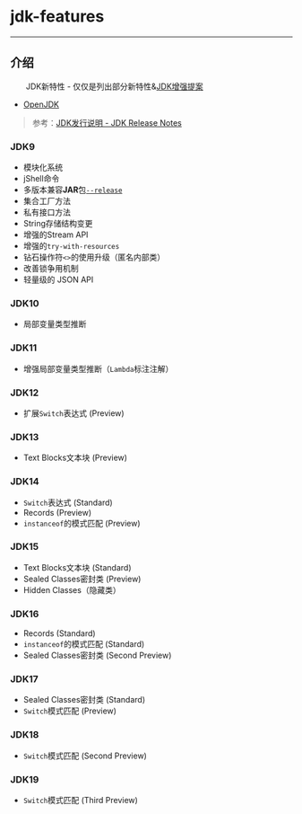 # jdk-features

------------------

## 介绍

&emsp;&emsp;JDK新特性 - 仅仅是列出部分新特性&[JDK增强提案](https://openjdk.java.net/jeps)

- [OpenJDK](https://openjdk.java.net/projects/jdk/)

> 参考：[JDK发行说明 - JDK Release Notes](https://www.oracle.com/java/technologies/javase/jdk-relnotes-index.html)

### JDK9

- 模块化系统
- jShell命令
- 多版本兼容**JAR**包[`--release`](https://stackoverflow.com/q/43102787/8470159)
- 集合工厂方法
- 私有接口方法
- String存储结构变更
- 增强的Stream API
- 增强的`try-with-resources`
- 钻石操作符`<>`的使用升级（匿名内部类）
- 改善锁争用机制
- 轻量级的 JSON API

### JDK10

- 局部变量类型推断

### JDK11

- 增强局部变量类型推断（`Lambda`标注注解）

### JDK12

- 扩展`Switch`表达式 (Preview)

### JDK13

- Text Blocks文本块 (Preview)

### JDK14

- `Switch`表达式 (Standard)
- Records (Preview)
- `instanceof`的模式匹配 (Preview)

### JDK15

- Text Blocks文本块 (Standard)
- Sealed Classes密封类 (Preview)
- Hidden Classes（隐藏类）

### JDK16

- Records (Standard)
- `instanceof`的模式匹配 (Standard)
- Sealed Classes密封类 (Second Preview)

### JDK17

- Sealed Classes密封类 (Standard)
- `Switch`模式匹配 (Preview)

### JDK18

- `Switch`模式匹配 (Second Preview)

### JDK19

- `Switch`模式匹配 (Third Preview)
